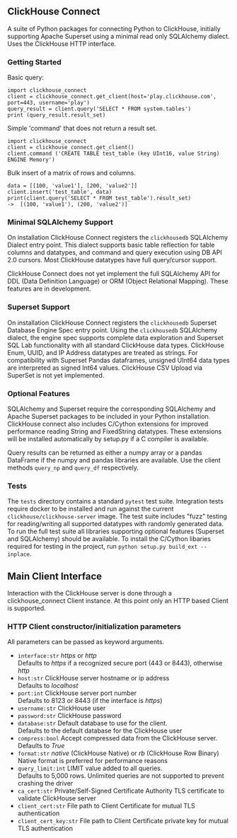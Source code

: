 ## ClickHouse Connect

A suite of Python packages for connecting Python to ClickHouse, initially
supporting Apache Superset using a minimal read only SQLAlchemy dialect.  Uses the
ClickHouse HTTP interface.

### Getting Started

Basic query:

```
import clickhouse_connect
client = clickhouse_connect.get_client(host='play.clickhouse.com', port=443, username='play')
query_result = client.query('SELECT * FROM system.tables')
print (query_result.result_set) 
```


Simple 'command' that does not return a result set.

```
import clickhouse_connect
client = clickhouse_connect.get_client()
client.command ('CREATE TABLE test_table (key UInt16, value String) ENGINE Memory')
```

Bulk insert of a matrix of rows and columns.

```
data = [[100, 'value1'], [200, 'value2']]
client.insert('test_table', data)
print(client.query('SELECT * FROM test_table').result_set)
->  [(100, 'value1'), (200, 'value2')]
```

### Minimal SQLAlchemy Support

On installation ClickHouse Connect registers the `clickhousedb` SQLAlchemy Dialect entry point. This
dialect supports basic table reflection for table columns and datatypes, and command and query
execution using DB API 2.0 cursors.  Most ClickHouse datatypes have full query/cursor support.

ClickHouse Connect does not yet implement the full SQLAlchemy API for DDL (Data Definition Language)
or ORM (Object Relational Mapping).  These features are in development.

### Superset Support

On installation ClickHouse Connect registers the `clickhousedb` Superset Database Engine Spec entry
point. Using the `clickhousedb` SQLAlchemy dialect, the engine spec supports complete data exploration
and Superset SQL Lab functionality with all standard ClickHouse data types.  ClickHouse Enum, UUID,
and IP Address datatypes are treated as strings.  For compatibility with Superset Pandas dataframes,
unsigned UInt64 data types are interpreted as signed Int64 values.  ClickHouse CSV Upload via SuperSet 
is not yet implemented.

### Optional Features

SQLAlchemy and Superset require the corresponding SQLAlchemy and Apache Superset packages to be
included in your Python installation.  ClickHouse connect also includes C/Cython extensions for
improved performance reading String and FixedString datatypes.  These extensions will be installed
automatically by setup.py if a C compiler is available.

Query results can be returned as either a numpy array or a pandas DataFrame if the numpy and
pandas libraries are available.  Use the client methods `query_np` and `query_df` respectively.


### Tests

The `tests` directory contains a standard `pytest` test suite.  Integration tests require docker to be 
installed and run against the current `clickhouse/clickhouse-server` image.  The test suite includes
"fuzz" testing for reading/writing all supported datatypes with randomly generated data.  To run the
full test suite all libraries supporting optional features (Superset and SQLAlchemy) should be available.
To install the C/Cython libaries required for testing in the project, run `python setup.py build_ext --inplace`.  

## Main Client Interface

Interaction with the ClickHouse server is done through a clickhouse_connect Client instance.
At this point only an HTTP based Client is supported.

### HTTP Client constructor/initialization parameters

All parameters can be passed as keyword arguments.

* `interface:str` _https_ or _http_  
  Defaults to _https_ if a recognized secure port (443 or 8443), otherwise _http_
* `host:str` ClickHouse server hostname or ip address  
  Defaults to _localhost_
* `port:int` ClickHouse server port number  
  Defaults to 8123 or 8443 (if the interface is _https_)
* `username:str` ClickHouse user 
* `password:str` ClickHouse password
* `database:str` Default database to use for the client.  
  Defaults to the default database for the ClickHouse user
* `compress:bool` Accept compressed data from the ClickHouse server.  
  Defaults to _True_
* `format:str` _native_ (ClickHouse Native) or _rb_ (ClickHouse Row Binary)  
  Native format is preferred for performance reasons
* `query_limit:int` LIMIT value added to all queries.  
  Defaults to 5,000 rows.  Unlimited queries are not supported to prevent crashing the driver
* `ca_cert:str`  Private/Self-Signed Certificate Authority TLS certificate to validate ClickHouse server
* `client_cert:str`  File path to Client Certificate for mutual TLS authentication
* `client_cert_key:str` File path to Client Certificate private key for mutual TLS authentication
  



